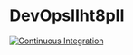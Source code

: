 # DevOpsIIht8pII

[![Continuous Integration](https://github.com/ElenaTyrsenko/DevOpsIIht8pII/actions/workflows/CI.yml/badge.svg)](https://github.com/ElenaTyrsenko/DevOpsIIht8pII/actions/workflows/CI.yml)
